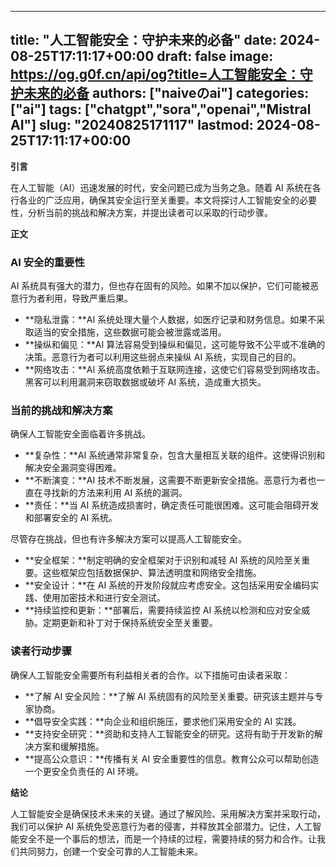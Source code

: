 
---
title: "人工智能安全：守护未来的必备"
date: 2024-08-25T17:11:17+00:00
draft: false
image: https://og.g0f.cn/api/og?title=人工智能安全：守护未来的必备
authors: ["naiveのai"]
categories: ["ai"]
tags: ["chatgpt","sora","openai","Mistral AI"]
slug: "20240825171117"
lastmod: 2024-08-25T17:11:17+00:00
---
**引言**

在人工智能（AI）迅速发展的时代，安全问题已成为当务之急。随着 AI 系统在各行各业的广泛应用，确保其安全运行至关重要。本文将探讨人工智能安全的必要性，分析当前的挑战和解决方案，并提出读者可以采取的行动步骤。

**正文**

### AI 安全的重要性

AI 系统具有强大的潜力，但也存在固有的风险。如果不加以保护，它们可能被恶意行为者利用，导致严重后果。

* **隐私泄露：**AI 系统处理大量个人数据，如医疗记录和财务信息。如果不采取适当的安全措施，这些数据可能会被泄露或滥用。
* **操纵和偏见：**AI 算法容易受到操纵和偏见，这可能导致不公平或不准确的决策。恶意行为者可以利用这些弱点来操纵 AI 系统，实现自己的目的。
* **网络攻击：**AI 系统高度依赖于互联网连接，这使它们容易受到网络攻击。黑客可以利用漏洞来窃取数据或破坏 AI 系统，造成重大损失。

### 当前的挑战和解决方案

确保人工智能安全面临着许多挑战。

* **复杂性：**AI 系统通常非常复杂，包含大量相互关联的组件。这使得识别和解决安全漏洞变得困难。
* **不断演变：**AI 技术不断发展，这需要不断更新安全措施。恶意行为者也一直在寻找新的方法来利用 AI 系统的漏洞。
* **责任：**当 AI 系统造成损害时，确定责任可能很困难。这可能会阻碍开发和部署安全的 AI 系统。

尽管存在挑战，但也有许多解决方案可以提高人工智能安全。

* **安全框架：**制定明确的安全框架对于识别和减轻 AI 系统的风险至关重要。这些框架应包括数据保护、算法透明度和网络安全措施。
* **安全设计：**在 AI 系统的开发阶段就应考虑安全。这包括采用安全编码实践、使用加密技术和进行安全测试。
* **持续监控和更新：**部署后，需要持续监控 AI 系统以检测和应对安全威胁。定期更新和补丁对于保持系统安全至关重要。

### 读者行动步骤

确保人工智能安全需要所有利益相关者的合作。以下措施可由读者采取：

* **了解 AI 安全风险：**了解 AI 系统固有的风险至关重要。研究该主题并与专家协商。
* **倡导安全实践：**向企业和组织施压，要求他们采用安全的 AI 实践。
* **支持安全研究：**资助和支持人工智能安全的研究。这将有助于开发新的解决方案和缓解措施。
* **提高公众意识：**传播有关 AI 安全重要性的信息。教育公众可以帮助创造一个更安全负责任的 AI 环境。

**结论**

人工智能安全是确保技术未来的关键。通过了解风险、采用解决方案并采取行动，我们可以保护 AI 系统免受恶意行为者的侵害，并释放其全部潜力。记住，人工智能安全不是一个事后的想法，而是一个持续的过程，需要持续的努力和合作。让我们共同努力，创建一个安全可靠的人工智能未来。